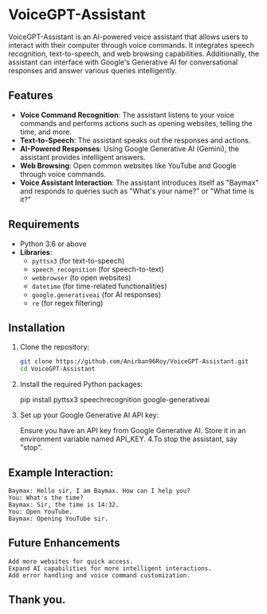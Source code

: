 # VoiceGPT-Assistant

VoiceGPT-Assistant is an AI-powered voice assistant that allows users to interact with their computer through voice commands. It integrates speech recognition, text-to-speech, and web browsing capabilities. Additionally, the assistant can interface with Google's Generative AI for conversational responses and answer various queries intelligently.

## Features
- **Voice Command Recognition**: The assistant listens to your voice commands and performs actions such as opening websites, telling the time, and more.
- **Text-to-Speech**: The assistant speaks out the responses and actions.
- **AI-Powered Responses**: Using Google Generative AI (Gemini), the assistant provides intelligent answers.
- **Web Browsing**: Open common websites like YouTube and Google through voice commands.
- **Voice Assistant Interaction**: The assistant introduces itself as "Baymax" and responds to queries such as "What's your name?" or "What time is it?"

## Requirements

- Python 3.6 or above
- **Libraries**:
  - `pyttsx3` (for text-to-speech)
  - `speech_recognition` (for speech-to-text)
  - `webbrowser` (to open websites)
  - `datetime` (for time-related functionalities)
  - `google.generativeai` (for AI responses)
  - `re` (for regex filtering)
  
## Installation

1. Clone the repository:

   ```bash
   git clone https://github.com/Anirban96Roy/VoiceGPT-Assistant.git
   cd VoiceGPT-Assistant
2. Install the required Python packages:

   pip install pyttsx3 speechrecognition google-generativeai
3. Set up your Google Generative AI API key:

    Ensure you have an API key from Google Generative AI.
    Store it in an environment variable named API_KEY.
4.To stop the assistant, say "stop".

## Example Interaction:

    Baymax: Hello sir, I am Baymax. How can I help you?
    You: What's the time?
    Baymax: Sir, the time is 14:32.
    You: Open YouTube.
    Baymax: Opening YouTube sir.

## Future Enhancements
    Add more websites for quick access.
    Expand AI capabilities for more intelligent interactions.
    Add error handling and voice command customization.

## Thank you.
